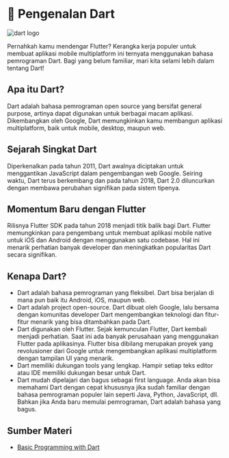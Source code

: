 # 🍳 Pengenalan Dart

![dart logo](../assets/pengenalan-dart.png)

Pernahkah kamu mendengar Flutter? Kerangka kerja populer untuk membuat aplikasi mobile multiplatform ini ternyata menggunakan bahasa pemrograman Dart. Bagi yang belum familiar, mari kita selami lebih dalam tentang Dart!

## Apa itu Dart?

Dart adalah bahasa pemrograman open source yang bersifat general purpose, artinya dapat digunakan untuk berbagai macam aplikasi. Dikembangkan oleh Google, Dart memungkinkan kamu membangun aplikasi multiplatform, baik untuk mobile, desktop, maupun web.

## Sejarah Singkat Dart

Diperkenalkan pada tahun 2011, Dart awalnya diciptakan untuk menggantikan JavaScript dalam pengembangan web Google. Seiring waktu, Dart terus berkembang dan pada tahun 2018, Dart 2.0 diluncurkan dengan membawa perubahan signifikan pada sistem tipenya.

## Momentum Baru dengan Flutter

Rilisnya Flutter SDK pada tahun 2018 menjadi titik balik bagi Dart. Flutter memungkinkan para pengembang untuk membuat aplikasi mobile native untuk iOS dan Android dengan menggunakan satu codebase. Hal ini menarik perhatian banyak developer dan meningkatkan popularitas Dart secara signifikan.

## Kenapa Dart?
* Dart adalah bahasa pemrograman yang fleksibel. Dart bisa berjalan di mana pun baik itu Android, iOS, maupun web.
* Dart adalah project open-source. Dart dibuat oleh Google, lalu bersama dengan komunitas developer Dart mengembangkan teknologi dan fitur-fitur menarik yang bisa ditambahkan pada Dart.
* Dart digunakan oleh Flutter. Sejak kemunculan Flutter, Dart kembali menjadi perhatian. Saat ini ada banyak perusahaan yang menggunakan Flutter pada aplikasinya. Flutter bisa dibilang merupakan proyek yang revolusioner dari Google untuk mengembangkan aplikasi multiplatform dengan tampilan UI yang menarik.
* Dart memiliki dukungan tools yang lengkap. Hampir setiap teks editor atau IDE memiliki dukungan besar untuk Dart.
* Dart mudah dipelajari dan bagus sebagai first language. Anda akan bisa memahami Dart dengan cepat khususnya jika sudah familiar dengan bahasa pemrograman populer lain seperti Java, Python, JavaScript, dll. Bahkan jika Anda baru memulai pemrograman, Dart adalah bahasa yang bagus.

## Sumber Materi
* [Basic Programming with Dart](https://youtube.com/playlist?list=PLZQbl9Jhl-VDFhaoVFTGb1efSX0VZLk-h&si=Ff7XyfPwJdxqVnrX)
